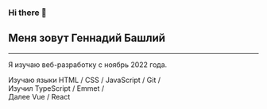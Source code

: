 ### Hi there 👋
## Меня зовут Геннадий Башлий
***
Я изучаю веб-разработку с ноябрь 2022 года.  

Изучаю языки HTML / CSS / JavaScript / Git /  
Изучил TypeScript / Emmet /  
Далее Vue / React

<!--
- 🔭 I’m currently working on ...
- 🌱 I’m currently learning ...
- 👯 I’m looking to collaborate on ...
- 🤔 I’m looking for help with ...
- 💬 Ask me about ...
- 📫 How to reach me: ...
- 😄 Pronouns: ...
- ⚡ Fun fact: ...
-->



